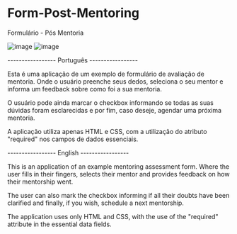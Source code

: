 # Form-Post-Mentoring
Formulário - Pós Mentoria

![image](https://user-images.githubusercontent.com/107502907/180863157-f4c98c13-bfd7-4f3e-ae36-0bd31ac049c1.png)
![image](https://user-images.githubusercontent.com/107502907/180862929-98fe5c51-44bc-4726-8f8e-3ce514780d94.png)


----------------- Português -----------------

Esta é uma aplicação de um exemplo de formulário de avaliação de mentoria.
Onde o usuário preenche seus dedos, seleciona o seu mentor e informa um feedback sobre como foi a sua mentoria.

O usuário pode ainda marcar o checkbox informando se todas as suas dúvidas foram esclarecidas e por fim,
caso deseje, agendar uma próxima mentoria.

A aplicação utiliza apenas HTML e CSS, com a utilização do atributo "required" nos campos de dados essenciais.


----------------- English -----------------

This is an application of an example mentoring assessment form.
Where the user fills in their fingers, selects their mentor and provides feedback on how their mentorship went.

The user can also mark the checkbox informing if all their doubts have been clarified and finally,
if you wish, schedule a next mentorship.

The application uses only HTML and CSS, with the use of the "required" attribute in the essential data fields.
